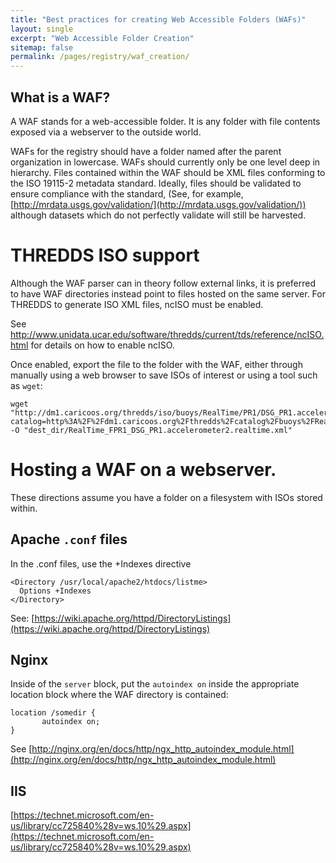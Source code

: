 ```yaml
---
title: "Best practices for creating Web Accessible Folders (WAFs)"
layout: single
excerpt: "Web Accessible Folder Creation"
sitemap: false
permalink: /pages/registry/waf_creation/
---
```


## What is a WAF?

A WAF stands for a web-accessible folder.  It is any folder with file contents
exposed via a webserver to the outside world.

WAFs for the registry should have a folder named after the parent organization in lowercase.
WAFs should currently only be one level deep in hierarchy.  Files contained
within the WAF should be XML files conforming to the ISO 19115-2 metadata standard.
Ideally, files should be validated to ensure compliance with the standard,
(See, for example, [http://mrdata.usgs.gov/validation/](http://mrdata.usgs.gov/validation/))
although datasets which do not perfectly validate will still be harvested.

# THREDDS ISO support

Although the WAF parser can in theory follow external links, it is preferred
to have WAF directories instead point to files hosted on the same server.  For
THREDDS to generate ISO XML files, ncISO must be enabled.

See http://www.unidata.ucar.edu/software/thredds/current/tds/reference/ncISO.html
for details on how to enable ncISO.

Once enabled, export the file to the folder with the WAF, either through
manually using a web browser to save ISOs of interest or using a tool such as
`wget`: <br />

```
wget "http://dm1.caricoos.org/thredds/iso/buoys/RealTime/PR1/DSG_PR1.accelerometer2.realtime.nc?catalog=http%3A%2F%2Fdm1.caricoos.org%2Fthredds%2Fcatalog%2Fbuoys%2FRealTime%2FPR1%2Fcatalog.html&dataset=buoys%2FRealTime%2FPR1%2FDSG_PR1.accelerometer2.realtime.nc" -O "dest_dir/RealTime_FPR1_DSG_PR1.accelerometer2.realtime.xml"
```

# Hosting a WAF on a webserver.

These directions assume you have a folder on a filesystem with ISOs stored
within.

## Apache `.conf` files

In the .conf files, use the +Indexes directive

```
<Directory /usr/local/apache2/htdocs/listme>
  Options +Indexes
</Directory>
```

See: [https://wiki.apache.org/httpd/DirectoryListings](https://wiki.apache.org/httpd/DirectoryListings)

## Nginx

Inside of the `server` block, put the `autoindex on` inside the appropriate location block where the WAF directory is contained:

```
location /somedir {
       autoindex on;
}
```

See [http://nginx.org/en/docs/http/ngx_http_autoindex_module.html](http://nginx.org/en/docs/http/ngx_http_autoindex_module.html)

## IIS

[https://technet.microsoft.com/en-us/library/cc725840%28v=ws.10%29.aspx](https://technet.microsoft.com/en-us/library/cc725840%28v=ws.10%29.aspx)
